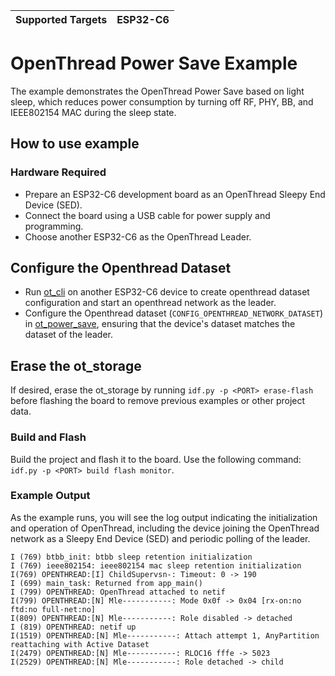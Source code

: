 | Supported Targets | ESP32-C6 |
| ----------------- | -------- |

# OpenThread Power Save Example

The example demonstrates the OpenThread Power Save based on light sleep, which reduces power consumption by turning off RF, PHY, BB, and IEEE802154 MAC during the sleep state.  
## How to use example

### Hardware Required

* Prepare an ESP32-C6 development board as an OpenThread Sleepy End Device (SED).   
* Connect the board using a USB cable for power supply and programming.  
* Choose another ESP32-C6 as the OpenThread Leader.  


## Configure the Openthread Dataset

* Run [ot_cli](../ot_cli/) on another ESP32-C6 device to create openthread dataset configuration and start an openthread network as the leader.  
* Configure the Openthread dataset (`CONFIG_OPENTHREAD_NETWORK_DATASET`) in [ot_power_save](../ot_power_save/main/esp_ot_power_save_config.h), ensuring that the device's dataset matches the dataset of the leader.  

## Erase the ot_storage

If desired, erase the ot_storage by running `idf.py -p <PORT> erase-flash` before flashing the board to remove previous examples or other project data.

### Build and Flash

 Build the project and flash it to the board. Use the following command: `idf.py -p <PORT> build flash monitor`.  


### Example Output

As the example runs, you will see the log output indicating the initialization and operation of OpenThread, including the device joining the OpenThread network as a Sleepy End Device (SED) and periodic polling of the leader.  

```
I (769) btbb_init: btbb sleep retention initialization
I (769) ieee802154: ieee802154 mac sleep retention initialization
I(769) OPENTHREAD:[I] ChildSupervsn-: Timeout: 0 -> 190
I (699) main_task: Returned from app_main()
I (799) OPENTHREAD: OpenThread attached to netif
I(799) OPENTHREAD:[N] Mle-----------: Mode 0x0f -> 0x04 [rx-on:no ftd:no full-net:no]
I(809) OPENTHREAD:[N] Mle-----------: Role disabled -> detached
I (819) OPENTHREAD: netif up
I(1519) OPENTHREAD:[N] Mle-----------: Attach attempt 1, AnyPartition reattaching with Active Dataset
I(2479) OPENTHREAD:[N] Mle-----------: RLOC16 fffe -> 5023
I(2529) OPENTHREAD:[N] Mle-----------: Role detached -> child
```  
